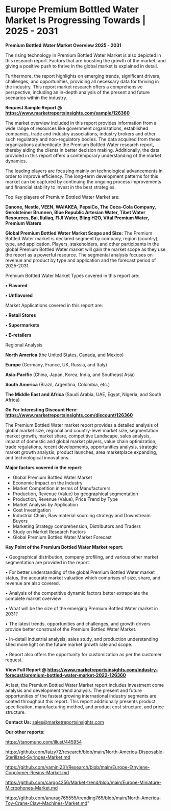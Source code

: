 # Europe Premium Bottled Water Market Is Progressing Towards | 2025 - 2031

<Strong> Premium Bottled Water Market Overview 2025 - 2031</strong>

The rising technology in Premium Bottled Water Market is also depicted in this research report. Factors that are boosting the growth of the market, and giving a positive push to thrive in the global market is explained in detail.

Furthermore, the report highlights on emerging trends, significant drivers, challenges, and opportunities, providing all necessary data for thriving in the industry. This report market research offers a comprehensive perspective, including an in-depth analysis of the present and future scenarios within the industry.

<strong>Request Sample Report @ <a href=https://www.marketreportsinsights.com/sample/126360>https://www.marketreportsinsights.com/sample/126360</a></strong>

The market overview included in this report provides information from a wide range of resources like government organizations, established companies, trade and industry associations, industry brokers and other such regulatory and non-regulatory bodies. The data acquired from these organizations authenticate the Premium Bottled Water research report, thereby aiding the clients in better decision making. Additionally, the data provided in this report offers a contemporary understanding of the market dynamics.

The leading players are focusing mainly on technological advancements in order to improve efficiency. The long-term development patterns for this market can be captured by continuing the ongoing process improvements and financial stability to invest in the best strategies.

Top Key players of Premium Bottled Water Market are:

<strong>Danone, Nestle, VEEN, WAIAKEA, PepsiCo, The Coca-Cola Company, Gerolsteiner Brunnen, Blue Republic Artesian Water, Tibet Water Resources, Bai, Iluliaq, FIJI Water, Bling H2O, Vital Premium Water, Premium Waters</strong>

<strong><b>Global Premium Bottled Water Market Scope and Size:</b></strong>
The Premium Bottled Water market is declared segment by company, region (country), type, and application. Players, stakeholders, and other participants in the global Premium Bottled Water market will gain the market scope as they use the report as a powerful resource. The segmental analysis focuses on revenue and product by type and application and the forecast period of 2025-2031.

Premium Bottled Water Market Types covered in this report are:

<strong>• Flavored

• Unflavored</strong>

Market Applications covered in this report are:

<strong>• Retail Stores

• Supermarkets

• E-retailers</strong> 

Regional Analysis

<strong>North America</strong> (the United States, Canada, and Mexico)

<strong>Europe</strong> (Germany, France, UK, Russia, and Italy)

<strong>Asia-Pacific</strong> (China, Japan, Korea, India, and Southeast Asia)

<strong>South America</strong> (Brazil, Argentina, Colombia, etc.)

<strong>The Middle East and Africa</strong> (Saudi Arabia, UAE, Egypt, Nigeria, and South Africa)

<strong>Go For Interesting Discount Here: <a href=https://www.marketreportsinsights.com/discount/126360>https://www.marketreportsinsights.com/discount/126360</a></strong>

The Premium Bottled Water market report provides a detailed analysis of global market size, regional and country-level market size, segmentation market growth, market share, competitive Landscape, sales analysis, impact of domestic and global market players, value chain optimization, trade regulations, recent developments, opportunities analysis, strategic market growth analysis, product launches, area marketplace expanding, and technological innovations.

<strong><b>Major factors covered in the report:</b></strong>
<ul>
  <li>Global Premium Bottled Water Market </li>
  <li>Economic Impact on the Industry</li>
  <li>Market Competition in terms of Manufacturers</li>
  <li>Production, Revenue (Value) by geographical segmentation</li>
  <li>Production, Revenue (Value), Price Trend by Type</li>
  <li>Market Analysis by Application</li>
  <li>Cost Investigation</li>
  <li>Industrial Chain, Raw material sourcing strategy and Downstream Buyers</li>
  <li>Marketing Strategy comprehension, Distributors and Traders</li>
  <li>Study on Market Research Factors</li>
  <li>Global Premium Bottled Water Market Forecast</li>
</ul>

<strong><b>Key Point of the Premium Bottled Water Market report:</b></strong>

• Geographical distribution, company profiling, and various other market segmentation are provided in the report.

• For better understanding of the global Premium Bottled Water market status, the accurate market valuation which comprises of size, share, and revenue are also covered.

• Analysis of the competitive dynamic factors better extrapolate the complete market overview

• What will be the size of the emerging Premium Bottled Water market in 2031?

• The latest trends, opportunities and challenges, and growth drivers provide better construal of the Premium Bottled Water Market.

• In-detail industrial analysis, sales study, and production understanding shed more light on the future market growth rate and scope.

• Report also offers the opportunity for customization as per the customer request.

<strong><b>View Full Report @ <a href=https://www.marketreportsinsights.com/industry-forecast/premium-bottled-water-market-2022-126360>https://www.marketreportsinsights.com/industry-forecast/premium-bottled-water-market-2022-126360</a></b></strong>


At last, the Premium Bottled Water Market report includes investment come analysis and development trend analysis. The present and future opportunities of the fastest growing international industry segments are coated throughout this report. This report additionally presents product specification, manufacturing method, and product cost structure, and price structure.

<strong>Contact Us:</strong>
sales@marketreportsinsights.com

<strong>Our other reports:</strong>

<a href=https://tanomuno.com/illust/445954>https://tanomuno.com/illust/445954</a>

<a href=https://github.com/faizy72/research/blob/main/North-America-Disposable-Sterilized-Syringes-Market.md>https://github.com/faizy72/research/blob/main/North-America-Disposable-Sterilized-Syringes-Market.md</a>

<a href=https://github.com/yamini231/Research/blob/main/Europe-Ethylene-Copolymer-Resins-Market.md>https://github.com/yamini231/Research/blob/main/Europe-Ethylene-Copolymer-Resins-Market.md</a>

<a href=https://github.com/cargo4256/Market-trend/blob/main/Europe-Miniature-Microphones-Market.md>https://github.com/cargo4256/Market-trend/blob/main/Europe-Miniature-Microphones-Market.md</a>

<a href=https://github.com/anurag765555/trending765/blob/main/North-America-Toy-Crane-Claw-Machines-Market.md>https://github.com/anurag765555/trending765/blob/main/North-America-Toy-Crane-Claw-Machines-Market.md</a>"
